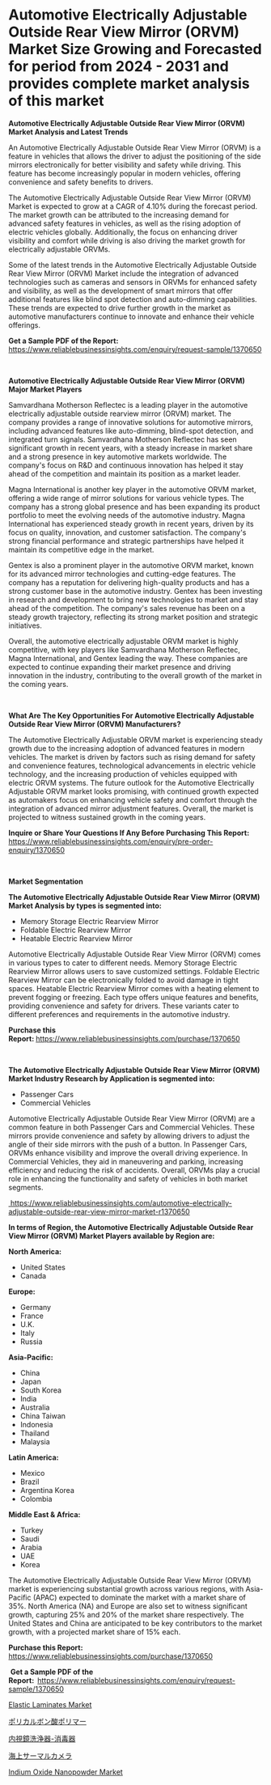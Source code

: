 <p><h1>Automotive Electrically Adjustable Outside Rear View Mirror (ORVM) Market Size Growing and Forecasted for period from 2024 - 2031 and provides complete market analysis of this market</h1></p><p><strong>Automotive Electrically Adjustable Outside Rear View Mirror (ORVM) Market Analysis and Latest Trends</strong></p>
<p><p>An Automotive Electrically Adjustable Outside Rear View Mirror (ORVM) is a feature in vehicles that allows the driver to adjust the positioning of the side mirrors electronically for better visibility and safety while driving. This feature has become increasingly popular in modern vehicles, offering convenience and safety benefits to drivers.</p><p>The Automotive Electrically Adjustable Outside Rear View Mirror (ORVM) Market is expected to grow at a CAGR of 4.10% during the forecast period. The market growth can be attributed to the increasing demand for advanced safety features in vehicles, as well as the rising adoption of electric vehicles globally. Additionally, the focus on enhancing driver visibility and comfort while driving is also driving the market growth for electrically adjustable ORVMs.</p><p>Some of the latest trends in the Automotive Electrically Adjustable Outside Rear View Mirror (ORVM) Market include the integration of advanced technologies such as cameras and sensors in ORVMs for enhanced safety and visibility, as well as the development of smart mirrors that offer additional features like blind spot detection and auto-dimming capabilities. These trends are expected to drive further growth in the market as automotive manufacturers continue to innovate and enhance their vehicle offerings.</p></p>
<p><strong>Get a Sample PDF of the Report:&nbsp;</strong> <a href="https://www.reliablebusinessinsights.com/enquiry/request-sample/1370650">https://www.reliablebusinessinsights.com/enquiry/request-sample/1370650</a></p>
<p>&nbsp;</p>
<p><strong>Automotive Electrically Adjustable Outside Rear View Mirror (ORVM) Major Market Players</strong></p>
<p><p>Samvardhana Motherson Reflectec is a leading player in the automotive electrically adjustable outside rearview mirror (ORVM) market. The company provides a range of innovative solutions for automotive mirrors, including advanced features like auto-dimming, blind-spot detection, and integrated turn signals. Samvardhana Motherson Reflectec has seen significant growth in recent years, with a steady increase in market share and a strong presence in key automotive markets worldwide. The company's focus on R&D and continuous innovation has helped it stay ahead of the competition and maintain its position as a market leader.</p><p>Magna International is another key player in the automotive ORVM market, offering a wide range of mirror solutions for various vehicle types. The company has a strong global presence and has been expanding its product portfolio to meet the evolving needs of the automotive industry. Magna International has experienced steady growth in recent years, driven by its focus on quality, innovation, and customer satisfaction. The company's strong financial performance and strategic partnerships have helped it maintain its competitive edge in the market.</p><p>Gentex is also a prominent player in the automotive ORVM market, known for its advanced mirror technologies and cutting-edge features. The company has a reputation for delivering high-quality products and has a strong customer base in the automotive industry. Gentex has been investing in research and development to bring new technologies to market and stay ahead of the competition. The company's sales revenue has been on a steady growth trajectory, reflecting its strong market position and strategic initiatives.</p><p>Overall, the automotive electrically adjustable ORVM market is highly competitive, with key players like Samvardhana Motherson Reflectec, Magna International, and Gentex leading the way. These companies are expected to continue expanding their market presence and driving innovation in the industry, contributing to the overall growth of the market in the coming years.</p></p>
<p>&nbsp;</p>
<p><strong>What Are The Key Opportunities For Automotive Electrically Adjustable Outside Rear View Mirror (ORVM) Manufacturers?</strong></p>
<p><p>The Automotive Electrically Adjustable ORVM market is experiencing steady growth due to the increasing adoption of advanced features in modern vehicles. The market is driven by factors such as rising demand for safety and convenience features, technological advancements in electric vehicle technology, and the increasing production of vehicles equipped with electric ORVM systems. The future outlook for the Automotive Electrically Adjustable ORVM market looks promising, with continued growth expected as automakers focus on enhancing vehicle safety and comfort through the integration of advanced mirror adjustment features. Overall, the market is projected to witness sustained growth in the coming years.</p></p>
<p><strong>Inquire or Share Your Questions If Any Before Purchasing This Report:</strong> <a href="https://www.reliablebusinessinsights.com/enquiry/pre-order-enquiry/1370650">https://www.reliablebusinessinsights.com/enquiry/pre-order-enquiry/1370650</a></p>
<p>&nbsp;</p>
<p><strong>Market Segmentation</strong></p>
<p><strong>The Automotive Electrically Adjustable Outside Rear View Mirror (ORVM) Market Analysis by types is segmented into:</strong></p>
<p><ul><li>Memory Storage Electric Rearview Mirror</li><li>Foldable Electric Rearview Mirror</li><li>Heatable Electric Rearview Mirror</li></ul></p>
<p><p>Automotive Electrically Adjustable Outside Rear View Mirror (ORVM) comes in various types to cater to different needs. Memory Storage Electric Rearview Mirror allows users to save customized settings. Foldable Electric Rearview Mirror can be electronically folded to avoid damage in tight spaces. Heatable Electric Rearview Mirror comes with a heating element to prevent fogging or freezing. Each type offers unique features and benefits, providing convenience and safety for drivers. These variants cater to different preferences and requirements in the automotive industry.</p></p>
<p><strong>Purchase this Report:&nbsp;</strong><a href="https://www.reliablebusinessinsights.com/purchase/1370650">https://www.reliablebusinessinsights.com/purchase/1370650</a></p>
<p>&nbsp;</p>
<p><strong>The Automotive Electrically Adjustable Outside Rear View Mirror (ORVM) Market Industry Research by Application is segmented into:</strong></p>
<p><ul><li>Passenger Cars</li><li>Commercial Vehicles</li></ul></p>
<p><p>Automotive Electrically Adjustable Outside Rear View Mirror (ORVM) are a common feature in both Passenger Cars and Commercial Vehicles. These mirrors provide convenience and safety by allowing drivers to adjust the angle of their side mirrors with the push of a button. In Passenger Cars, ORVMs enhance visibility and improve the overall driving experience. In Commercial Vehicles, they aid in maneuvering and parking, increasing efficiency and reducing the risk of accidents. Overall, ORVMs play a crucial role in enhancing the functionality and safety of vehicles in both market segments.</p></p>
<p><a href="https://www.reliablebusinessinsights.com/automotive-electrically-adjustable-outside-rear-view-mirror-market-r1370650">&nbsp;https://www.reliablebusinessinsights.com/automotive-electrically-adjustable-outside-rear-view-mirror-market-r1370650</a></p>
<p><strong>In terms of Region, the Automotive Electrically Adjustable Outside Rear View Mirror (ORVM) Market Players available by Region are:</strong></p>
<p>
    <p> <strong> North America: </strong>
        <ul>
            <li>United States</li>
            <li>Canada</li>
        </ul>
        </p> 
    <p> <strong> Europe: </strong>
        <ul>
            <li>Germany</li>
            <li>France</li>
            <li>U.K.</li>
            <li>Italy</li>
            <li>Russia</li>
        </ul>
        </p> 
    <p> <strong> Asia-Pacific: </strong>
        <ul>
            <li>China</li>
            <li>Japan</li>
            <li>South Korea</li>
            <li>India</li>
            <li>Australia</li>
            <li>China Taiwan</li>
            <li>Indonesia</li>
            <li>Thailand</li>
            <li>Malaysia</li>
        </ul>
        </p> 
    <p> <strong> Latin America: </strong>
        <ul>
            <li>Mexico</li>
            <li>Brazil</li>
            <li>Argentina Korea</li>
            <li>Colombia</li>
        </ul>
        </p> 
    <p> <strong> Middle East & Africa: </strong>
        <ul>
            <li>Turkey</li>
            <li>Saudi</li>
            <li>Arabia</li>
            <li>UAE</li>
            <li>Korea</li>
        </ul>
    </p>
    </p>
<p><p>The Automotive Electrically Adjustable Outside Rear View Mirror (ORVM) market is experiencing substantial growth across various regions, with Asia-Pacific (APAC) expected to dominate the market with a market share of 35%. North America (NA) and Europe are also set to witness significant growth, capturing 25% and 20% of the market share respectively. The United States and China are anticipated to be key contributors to the market growth, with a projected market share of 15% each.</p></p>
<p><strong>Purchase this Report: </strong><a href="https://www.reliablebusinessinsights.com/purchase/1370650">https://www.reliablebusinessinsights.com/purchase/1370650</a></p>
<p>&nbsp;<strong>Get a Sample PDF of the Report:&nbsp;&nbsp;</strong><a href="https://www.reliablebusinessinsights.com/enquiry/request-sample/1370650">https://www.reliablebusinessinsights.com/enquiry/request-sample/1370650</a></p>
<p><strong></strong></p>
<p><p><a href="https://github.com/JuliaFadel1922/Market-Research-Report-List-1/blob/main/elastic-laminates-market.md">Elastic Laminates Market</a></p><p><a href="https://medium.com/@carllane655/%E3%83%9D%E3%83%AA%E3%82%AB%E3%83%AB%E3%83%9C%E3%82%AD%E3%82%B7%E3%83%AC%E3%83%BC%E3%83%88%E3%83%9D%E3%83%AA%E3%83%9E%E3%83%BC%E5%B8%82%E5%A0%B4-%E5%B8%82%E5%A0%B4%E3%82%B7%E3%82%A7%E3%82%A2-%E5%B8%82%E5%A0%B4%E5%8B%95%E5%90%91-%E3%81%9D%E3%81%97%E3%81%A6%E5%B0%86%E6%9D%A5%E3%81%AE%E6%88%90%E9%95%B7%E3%82%92%E6%8E%A2%E3%82%8B-1e8296f405a5">ポリカルボン酸ポリマー</a></p><p><a href="https://medium.com/@bonniehoppe1/%E5%86%85%E8%A6%96%E9%8F%A1%E6%B4%97%E6%B5%84%E6%B6%88%E6%AF%92%E5%99%A8%E3%81%AE%E5%B8%82%E5%A0%B4%E5%88%86%E6%9E%90-%E3%81%9D%E3%81%AEcagr-%E5%B8%82%E5%A0%B4%E3%82%BB%E3%82%B0%E3%83%A1%E3%83%B3%E3%83%86%E3%83%BC%E3%82%B7%E3%83%A7%E3%83%B3-%E3%81%8A%E3%82%88%E3%81%B3%E3%82%B0%E3%83%AD%E3%83%BC%E3%83%90%E3%83%AB%E7%94%A3%E6%A5%AD%E6%A6%82%E8%A6%81-0e579b5294bd">内視鏡洗浄器-消毒器</a></p><p><a href="https://github.com/avwofrml53535/Market-Research-Report-List-2/blob/main/157252097807.md">海上サーマルカメラ</a></p><p><a href="https://github.com/moyahfrancoestellec51j635wcx/Market-Research-Report-List-2/blob/main/indium-oxide-nanopowder-market.md">Indium Oxide Nanopowder Market</a></p></p>